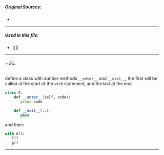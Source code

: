 ##### Original Sources:
- 

---
##### Used in this file:
- [[]]

---
###### ~ Ex.:
define a class with dunder methods `__enter__` and `__exit__`, the first will be called at the start of the `with` statement, and the last at the end.
```python
class A:
    def __enter__(self, code):
       print code

    def __exit__(..):
       pass
```

and then:
```python
with A():
   f()
   g()
```

---
